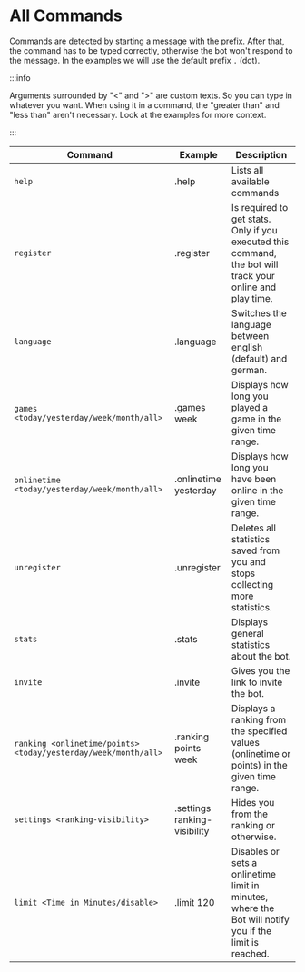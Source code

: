 # All Commands

Commands are detected by starting a message with the [prefix](prefix.md). After that, the command has to be typed
correctly, otherwise the bot won't respond to the message. In the examples we will use the default prefix `.` (dot).

:::info

Arguments surrounded by "<" and ">" are custom texts. So you can type in whatever you want. When using it in a command,
the "greater than" and "less than" aren't necessary. Look at the examples for more context.

:::

| Command | Example | Description |
| --- | --- | --- |
| `help` | .help | Lists all available commands |
| `register` | .register | Is required to get stats. Only if you executed this command, the bot will track your online and play time. |
| `language` | .language | Switches the language between english (default) and german. |
| `games <today/yesterday/week/month/all>` | .games week | Displays how long you played a game in the given time range. | 
| `onlinetime <today/yesterday/week/month/all>` | .onlinetime yesterday | Displays how long you have been online in the given time range. |
| `unregister` | .unregister | Deletes all statistics saved from you and stops collecting more statistics. |
| `stats` | .stats | Displays general statistics about the bot. |
| `invite` | .invite | Gives you the link to invite the bot. |
| `ranking <onlinetime/points> <today/yesterday/week/month/all>` | .ranking points week | Displays a ranking from the specified values (onlinetime or points) in the given time range. |
| `settings <ranking-visibility>` | .settings ranking-visibility | Hides you from the ranking or otherwise. |
| `limit <Time in Minutes/disable>` | .limit 120 | Disables or sets a onlinetime limit in minutes, where the Bot will notify you if the limit is reached. | 